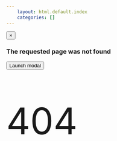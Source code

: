 ```yaml
---
    layout: html.default.index
    categories: []
---
```

<div id="modal-404" class="modal hide fade" tabindex="-1" role="dialog" aria-labelledby="myModalLabel" aria-hidden="true">
  <div class="modal-header">
    <button type="button" class="close" data-dismiss="modal" aria-hidden="true">&times;</button>
    <h3 id="myModalLabel"><i class="icon-warning-sign"></i> The requested page was not found</h3>
  </div>
  <div class="modal-body" style="font-size:7em">
    <p style="position:absolute">404</p>
    <i class="icon-exclamation-sign icon-4x"></i>
  </div>
</div>
<button type="button" data-toggle="modal" data-target="#modal-404">Launch modal</button>